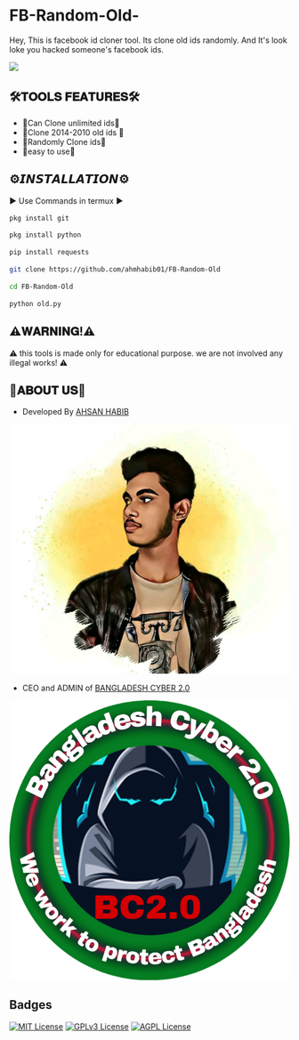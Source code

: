 # FB-Random-Old-
Hey,  This is facebook id cloner tool. Its clone old ids randomly.  And It's look loke you hacked someone's facebook ids. 


<img src="https://github.com/ahmhabib01/FB-Random-Old-/blob/main/README/IMG_20240815_202209.jpg"></img><br>


## 🛠️𝐓𝐎𝐎𝐋𝐒 𝐅𝐄𝐀𝐓𝐔𝐑𝐄𝐒🛠️

- 🔰Can Clone unlimited ids🔰
- 🔰Clone 2014-2010 old ids 🔰
- 🔰Randomly Clone ids🔰
- 🔰easy to use🔰



## ⚙️𝙄𝙉𝙎𝙏𝘼𝙇𝙇𝘼𝙏𝙄𝙊𝙉⚙️


▶️ Use Commands in termux ▶️

```bash
pkg install git
```
```bash
pkg install python
```
```bash
pip install requests
```
```bash
git clone https://github.com/ahmhabib01/FB-Random-Old
```
```bash
cd FB-Random-Old
```
```bash
python old.py
```

## ⚠️𝐖𝐀𝐑𝐍𝐈𝐍𝐆!⚠️




⚠️ this tools is made only for educational purpose. we are not involved any illegal works! ⚠️


## 📌𝐀𝐁𝐎𝐔𝐓 𝐔𝐒📌



 - Developed By [AHSAN HABIB](https://www.facebook.com/ahm.habib.39)

 <img src="https://github.com/ahmhabib01/Facebook-Auto-Dump/blob/main/README/1702310207822.jpg"></img><br>

 - CEO and ADMIN of [BANGLADESH CYBER 2.0](https://www.facebook.com/profile.php?id=61554490682335)
 
<img src="https://github.com/ahmhabib01/Facebook-Auto-Dump/blob/main/README/bdc2.0.png"></img><br>


## Badges



[![MIT License](https://img.shields.io/badge/License-MIT-green.svg)](https://choosealicense.com/licenses/mit/)
[![GPLv3 License](https://img.shields.io/badge/License-GPL%20v3-yellow.svg)](https://opensource.org/licenses/)
[![AGPL License](https://img.shields.io/badge/license-AGPL-blue.svg)](http://www.gnu.org/licenses/agpl-3.0)
